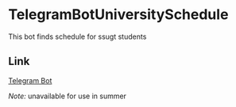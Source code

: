 # TelegramBotUniversitySchedule

This bot finds schedule for ssugt students

## Link

[Telegram Bot](https://t.me/ssugt_timetable_bot)

*Note:* unavailable for use in summer
